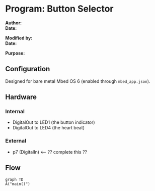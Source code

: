 # Program: Button Selector
**Author:**   
**Date:** 

**Modified by:**  
**Date:**

**Purpose:** 

## Configuration
Designed for bare metal Mbed OS 6 (enabled through `mbed_app.json`).

## Hardware
### Internal
* DigitalOut to LED1 (the button indicator)
* DigitalOut to LED4 (the heart beat)
### External
* p7 (DigitalIn) <-- ?? complete this ??

## Flow
```mermaid
graph TD
A("main()")
```

